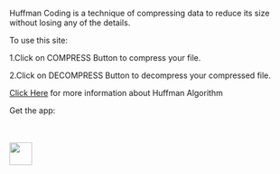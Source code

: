  Huffman Coding is a technique of compressing data to reduce its size without losing any of the details.

To use this site:

1.Click on COMPRESS Button to compress your file.

2.Click on DECOMPRESS Button to decompress your compressed file.

<a href="https://www.programiz.com/dsa/huffman-coding" target="_blank">Click Here</a> for more information about Huffman Algorithm

Get the app:


<br>
<br>
<a href="https://aayush16.pythonanywhere.com/" target="_blank">
    <img src="https://user-images.githubusercontent.com/47274622/218367741-48a1c5a7-385a-4d5c-8ecf-e82bbcd96be0.png" width="40" />
  </a>
